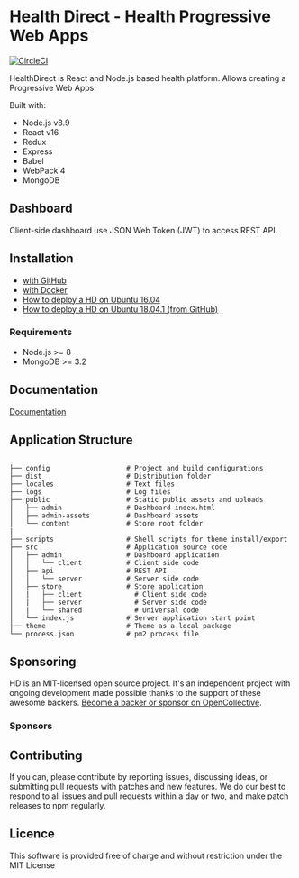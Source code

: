 # Health Direct - Health Progressive Web Apps

[![CircleCI](https://circleci.com/gh/cezerin/cezerin/tree/master.svg?style=svg)](https://circleci.com/gh/cezerin/cezerin/tree/master)

HealthDirect is React and Node.js based health platform. Allows creating a Progressive Web Apps.

Built with:
* Node.js v8.9
* React v16
* Redux
* Express
* Babel
* WebPack 4
* MongoDB

## Dashboard
Client-side dashboard use JSON Web Token (JWT) to access REST API.




## Installation

- [with GitHub](https://github.com/cezerin/cezerin/blob/master/docs/getting-started.md)
- [with Docker](https://github.com/cezerin/cezerin/blob/master/docs/getting-started-docker.md)
- [How to deploy a HD on Ubuntu 16.04](https://github.com/cezerin/cezerin/blob/master/docs/how-to-deploy-a-cezerin-on-ubuntu-16-04.md)
- [How to deploy a HD on Ubuntu 18.04.1 (from GitHub)](https://github.com/cezerin/cezerin/blob/master/docs/how-to-deploy-a-cezerin-on-ubuntu-18-04-1-github.md)

### Requirements
* Node.js >= 8
* MongoDB >= 3.2


## Documentation

[Documentation](https://github.com/cezerin/cezerin/tree/master/docs)


## Application Structure

```
.
├── config                   # Project and build configurations
├── dist                     # Distribution folder
├── locales                  # Text files
├── logs                     # Log files
├── public                   # Static public assets and uploads
│   ├── admin                # Dashboard index.html
│   ├── admin-assets         # Dashboard assets
│   └── content              # Store root folder
|
├── scripts                  # Shell scripts for theme install/export
├── src                      # Application source code
│   ├── admin                # Dashboard application
│   │   └── client           # Client side code
│   ├── api                  # REST API
│   │   └── server           # Server side code
│   ├── store                # Store application
│   |   ├── client             # Client side code
│   |   ├── server             # Server side code
│   |   └── shared             # Universal code
│   └── index.js             # Server application start point
├── theme                    # Theme as a local package
└── process.json             # pm2 process file
```


## Sponsoring

HD is an MIT-licensed open source project. It's an independent project with ongoing development made possible thanks to the support of these awesome backers. [Become a backer or sponsor on OpenCollective](https://opencollective.com/healthdirect).

### Sponsors


## Contributing

If you can, please contribute by reporting issues, discussing ideas, or submitting pull requests with patches and new features. We do our best to respond to all issues and pull requests within a day or two, and make patch releases to npm regularly.


## Licence

This software is provided free of charge and without restriction under the MIT License

